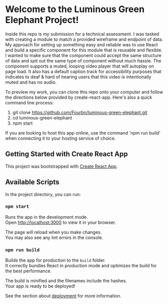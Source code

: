 # Welcome to the Luminous Green Elephant Project!
Inside this repo is my submission for a technical assessment. I was tasked with creating a module to match a provided wireframe and endpoint of data. My approach for setting up something easy and reliable was to use React and build a specific component for this module that is reusable and flexible. I wanted to make sure that the component could accept the same structure of data and spit out the same type of component without much hassle. The component supports a muted, looping video player that will autoplay on page load. It also has a default caption track for accessibility purposes that indicates to deaf & hard of hearing users that this video is intentionally muted and has no audio.

To preview my work, you can clone this repo onto your computer and follow the directions below provided by create-react-app. Here's also a quick command line process:

1. git clone https://github.com/Fourbn/luminous-green-elephant.git
2. cd luminous-green-elephant
3. npm start

If you are looking to host this app online, use the command 'npm run build' when connecting it to your hosting service of choice.

## Getting Started with Create React App

This project was bootstrapped with [Create React App](https://github.com/facebook/create-react-app).

## Available Scripts

In the project directory, you can run:

### `npm start`

Runs the app in the development mode.\
Open [http://localhost:3000](http://localhost:3000) to view it in your browser.

The page will reload when you make changes.\
You may also see any lint errors in the console.

### `npm run build`

Builds the app for production to the `build` folder.\
It correctly bundles React in production mode and optimizes the build for the best performance.

The build is minified and the filenames include the hashes.\
Your app is ready to be deployed!

See the section about [deployment](https://facebook.github.io/create-react-app/docs/deployment) for more information.
